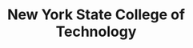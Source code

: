 ---
layout: repo
title: "New York State College of Technology"
id: 18468
permalink: repos/18468/
---